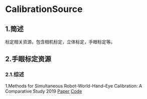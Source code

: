 # CalibrationSource
## 1.简述
标定相关资源，包含相机标定，立体标定，手眼标定等。

## 2.手眼标定资源
### 2.1.综述
[论文地址1]: https://www.mdpi.com/1424-8220/19/12/2837 "综述论文链接1"
[代码地址1]: https://github.com/ihtishamaliktk/RWHE-Calib "代码地址1"
1.Methods for Simultaneous Robot-World-Hand–Eye Calibration: A Comparative Study 2019 [Paper][论文地址1]  [Code][代码地址1]
